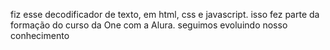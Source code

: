 fiz esse decodificador de texto, em html, css e javascript.
isso fez parte da formação do curso da One com a Alura.
seguimos evoluindo nosso conhecimento

